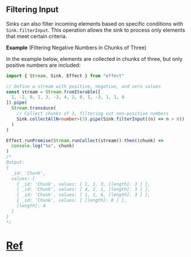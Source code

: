 ## Filtering Input

Sinks can also filter incoming elements based on specific conditions with `Sink.filterInput`. This operation allows the sink to process only elements that meet certain criteria.

**Example** (Filtering Negative Numbers in Chunks of Three)

In the example below, elements are collected in chunks of three, but only positive numbers are included:

```ts twoslash
import { Stream, Sink, Effect } from "effect"

// Define a stream with positive, negative, and zero values
const stream = Stream.fromIterable([
  1, -2, 0, 1, 3, -3, 4, 2, 0, 1, -3, 1, 1, 6
]).pipe(
  Stream.transduce(
    // Collect chunks of 3, filtering out non-positive numbers
    Sink.collectAllN<number>(3).pipe(Sink.filterInput((n) => n > 0))
  )
)

Effect.runPromise(Stream.runCollect(stream)).then((chunk) =>
  console.log("%o", chunk)
)
/*
Output:
{
  _id: 'Chunk',
  values: [
    { _id: 'Chunk', values: [ 1, 1, 3, [length]: 3 ] },
    { _id: 'Chunk', values: [ 4, 2, 1, [length]: 3 ] },
    { _id: 'Chunk', values: [ 1, 1, 6, [length]: 3 ] },
    { _id: 'Chunk', values: [ [length]: 0 ] },
    [length]: 4
  ]
}
*/
```

# [Ref](https://effect.website/docs/state-management/ref/)
